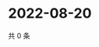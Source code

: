 # 2022-08-20

共 0 条

<!-- BEGIN WEIBO -->
<!-- 最后更新时间 Sat Aug 20 2022 20:27:48 GMT+0800 (China Standard Time) -->

<!-- END WEIBO -->
